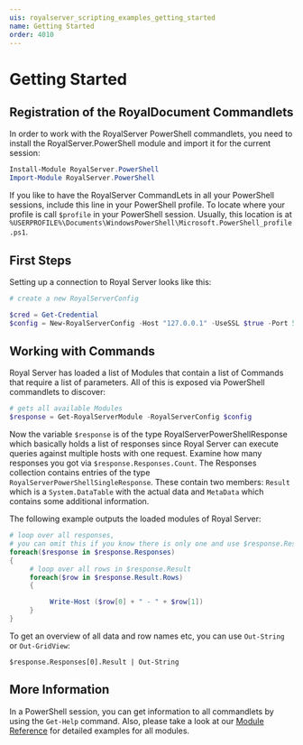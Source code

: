 ```yaml
---
uis: royalserver_scripting_examples_getting_started
name: Getting Started
order: 4010
---
```


# Getting Started

## Registration of the RoyalDocument Commandlets

In order to work with the RoyalServer PowerShell commandlets, you need to install the RoyalServer.PowerShell module and import it for the current session:

```powershell
Install-Module RoyalServer.PowerShell
Import-Module RoyalServer.PowerShell

```

If you like to have the RoyalServer CommandLets in all your PowerShell sessions, include this line in your PowerShell profile. To locate where your profile is call `$profile` in your PowerShell session. Usually, this location is at `%USERPROFILE%\Documents\WindowsPowerShell\Microsoft.PowerShell_profile.ps1`.

## First Steps

Setting up a connection to Royal Server looks like this:

```powershell
# create a new RoyalServerConfig

$cred = Get-Credential
$config = New-RoyalServerConfig -Host "127.0.0.1" -UseSSL $true -Port 54899 -Credential $cred
```

## Working with Commands

Royal Server has loaded a list of Modules that contain a list of Commands that require a list of parameters. All of this is exposed via PowerShell commandlets to discover:

```powershell
# gets all available Modules
$response = Get-RoyalServerModule -RoyalServerConfig $config
```

Now the variable `$response` is of the type RoyalServerPowerShellResponse which basically holds a list of responses since Royal Server can execute queries against multiple hosts with one request. Examine how many responses you got via `$response.Responses.Count`. The Responses collection contains entries of the type `RoyalServerPowerShellSingleResponse`. These contain two members: `Result` which is a `System.DataTable` with the actual data and `MetaData` which contains some additional information.

The following example outputs the loaded modules of Royal Server:

```powershell
# loop over all responses,
# you can omit this if you know there is only one and use $response.Responses[0]
foreach($response in $response.Responses)
{
     # loop over all rows in $response.Result
     foreach($row in $response.Result.Rows)
     {

          Write-Host ($row[0] + " - " + $row[1])
     }
}
```

To get an overview of all data and row names etc, you can use `Out-String` or `Out-GridView`:

```
$response.Responses[0].Result | Out-String
```

## More Information

In a PowerShell session, you can get information to all commandlets by using the `Get-Help` command. Also, please take a look at our [Module Reference](xref:royalserver_scripting_module-reference) for detailed examples for all modules.
